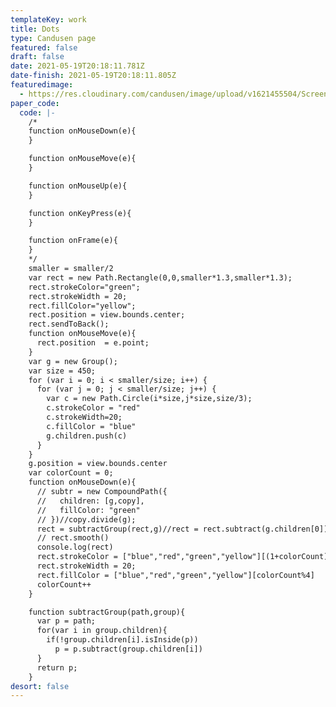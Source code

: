 ```yaml
---
templateKey: work
title: Dots
type: Candusen page
featured: false
draft: false
date: 2021-05-19T20:18:11.781Z
date-finish: 2021-05-19T20:18:11.805Z
featuredimage:
  - https://res.cloudinary.com/candusen/image/upload/v1621455504/Screen_Shot_2021-05-19_at_4.18.05_PM_dzsgnl.png
paper_code:
  code: |-
    /*
    function onMouseDown(e){
    }

    function onMouseMove(e){
    }

    function onMouseUp(e){
    }

    function onKeyPress(e){
    }

    function onFrame(e){
    }
    */
    smaller = smaller/2
    var rect = new Path.Rectangle(0,0,smaller*1.3,smaller*1.3);
    rect.strokeColor="green";
    rect.strokeWidth = 20;
    rect.fillColor="yellow";
    rect.position = view.bounds.center;
    rect.sendToBack();
    function onMouseMove(e){
      rect.position  = e.point;
    }
    var g = new Group();
    var size = 450;
    for (var i = 0; i < smaller/size; i++) {
      for (var j = 0; j < smaller/size; j++) {
        var c = new Path.Circle(i*size,j*size,size/3);
        c.strokeColor = "red"
        c.strokeWidth=20;
        c.fillColor = "blue"
        g.children.push(c)
      }
    }
    g.position = view.bounds.center
    var colorCount = 0;
    function onMouseDown(e){
      // subtr = new CompoundPath({
      //   children: [g,copy],
      //   fillColor: "green"
      // })//copy.divide(g);
      rect = subtractGroup(rect,g)//rect = rect.subtract(g.children[0])
      // rect.smooth()
      console.log(rect)
      rect.strokeColor = ["blue","red","green","yellow"][(1+colorCount)%4]
      rect.strokeWidth = 20;
      rect.fillColor = ["blue","red","green","yellow"][colorCount%4]
      colorCount++
    }

    function subtractGroup(path,group){
      var p = path;
      for(var i in group.children){
        if(!group.children[i].isInside(p))
          p = p.subtract(group.children[i])
      }
      return p;
    }
desort: false
---
```

